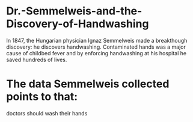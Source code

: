 # Dr.-Semmelweis-and-the-Discovery-of-Handwashing
In 1847, the Hungarian physician Ignaz Semmelweis made a breakthough discovery: he discovers handwashing. Contaminated hands was a major cause of childbed fever and by enforcing handwashing at his hospital he saved hundreds of lives.



# The data Semmelweis collected points to that:
doctors should wash their hands 
